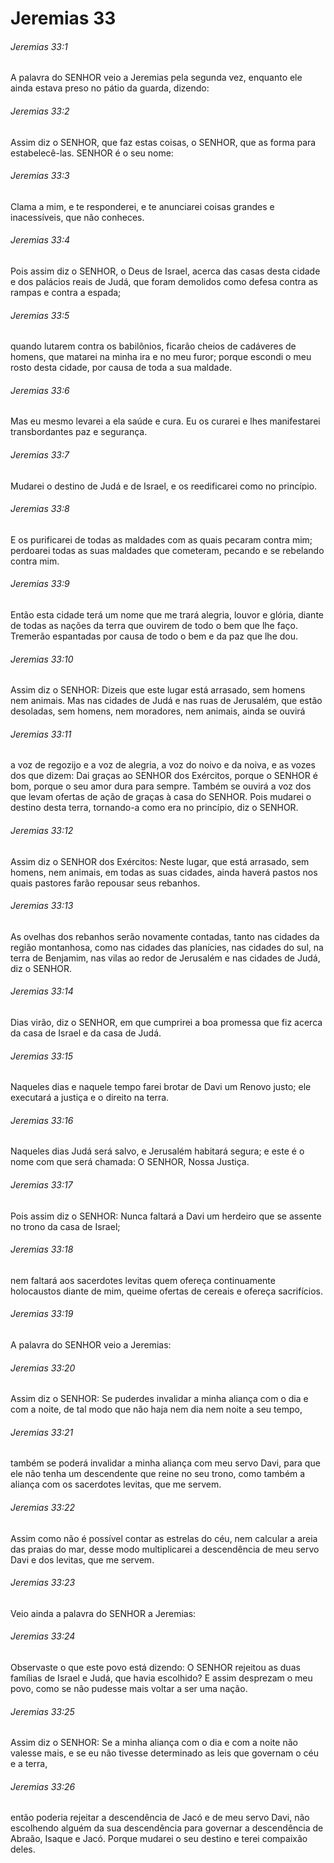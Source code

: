 # Jeremias 33

###### Jeremias 33:1

A palavra do SENHOR veio a Jeremias pela segunda vez, enquanto ele ainda estava preso no pátio da guarda, dizendo:

###### Jeremias 33:2

Assim diz o SENHOR, que faz estas coisas, o SENHOR, que as forma para estabelecê-las. SENHOR é o seu nome:

###### Jeremias 33:3

Clama a mim, e te responderei, e te anunciarei coisas grandes e inacessíveis, que não conheces.

###### Jeremias 33:4

Pois assim diz o SENHOR, o Deus de Israel, acerca das casas desta cidade e dos palácios reais de Judá, que foram demolidos como defesa contra as rampas e contra a espada;

###### Jeremias 33:5

quando lutarem contra os babilônios, ficarão cheios de cadáveres de homens, que matarei na minha ira e no meu furor; porque escondi o meu rosto desta cidade, por causa de toda a sua maldade.

###### Jeremias 33:6

Mas eu mesmo levarei a ela saúde e cura. Eu os curarei e lhes manifestarei transbordantes paz e segurança.

###### Jeremias 33:7

Mudarei o destino de Judá e de Israel, e os reedificarei como no princípio.

###### Jeremias 33:8

E os purificarei de todas as maldades com as quais pecaram contra mim; perdoarei todas as suas maldades que cometeram, pecando e se rebelando contra mim.

###### Jeremias 33:9

Então esta cidade terá um nome que me trará alegria, louvor e glória, diante de todas as nações da terra que ouvirem de todo o bem que lhe faço. Tremerão espantadas por causa de todo o bem e da paz que lhe dou.

###### Jeremias 33:10

Assim diz o SENHOR: Dizeis que este lugar está arrasado, sem homens nem animais. Mas nas cidades de Judá e nas ruas de Jerusalém, que estão desoladas, sem homens, nem moradores, nem animais, ainda se ouvirá

###### Jeremias 33:11

a voz de regozijo e a voz de alegria, a voz do noivo e da noiva, e as vozes dos que dizem: Dai graças ao SENHOR dos Exércitos, porque o SENHOR é bom, porque o seu amor dura para sempre. Também se ouvirá a voz dos que levam ofertas de ação de graças à casa do SENHOR. Pois mudarei o destino desta terra, tornando-a como era no princípio, diz o SENHOR.

###### Jeremias 33:12

Assim diz o SENHOR dos Exércitos: Neste lugar, que está arrasado, sem homens, nem animais, em todas as suas cidades, ainda haverá pastos nos quais pastores farão repousar seus rebanhos.

###### Jeremias 33:13

As ovelhas dos rebanhos serão novamente contadas, tanto nas cidades da região montanhosa, como nas cidades das planícies, nas cidades do sul, na terra de Benjamim, nas vilas ao redor de Jerusalém e nas cidades de Judá, diz o SENHOR.

###### Jeremias 33:14

Dias virão, diz o SENHOR, em que cumprirei a boa promessa que fiz acerca da casa de Israel e da casa de Judá.

###### Jeremias 33:15

Naqueles dias e naquele tempo farei brotar de Davi um Renovo justo; ele executará a justiça e o direito na terra.

###### Jeremias 33:16

Naqueles dias Judá será salvo, e Jerusalém habitará segura; e este é o nome com que será chamada: O SENHOR, Nossa Justiça.

###### Jeremias 33:17

Pois assim diz o SENHOR: Nunca faltará a Davi um herdeiro que se assente no trono da casa de Israel;

###### Jeremias 33:18

nem faltará aos sacerdotes levitas quem ofereça continuamente holocaustos diante de mim, queime ofertas de cereais e ofereça sacrifícios.

###### Jeremias 33:19

A palavra do SENHOR veio a Jeremias:

###### Jeremias 33:20

Assim diz o SENHOR: Se puderdes invalidar a minha aliança com o dia e com a noite, de tal modo que não haja nem dia nem noite a seu tempo,

###### Jeremias 33:21

também se poderá invalidar a minha aliança com meu servo Davi, para que ele não tenha um descendente que reine no seu trono, como também a aliança com os sacerdotes levitas, que me servem.

###### Jeremias 33:22

Assim como não é possível contar as estrelas do céu, nem calcular a areia das praias do mar, desse modo multiplicarei a descendência de meu servo Davi e dos levitas, que me servem.

###### Jeremias 33:23

Veio ainda a palavra do SENHOR a Jeremias:

###### Jeremias 33:24

Observaste o que este povo está dizendo: O SENHOR rejeitou as duas famílias de Israel e Judá, que havia escolhido? E assim desprezam o meu povo, como se não pudesse mais voltar a ser uma nação.

###### Jeremias 33:25

Assim diz o SENHOR: Se a minha aliança com o dia e com a noite não valesse mais, e se eu não tivesse determinado as leis que governam o céu e a terra,

###### Jeremias 33:26

então poderia rejeitar a descendência de Jacó e de meu servo Davi, não escolhendo alguém da sua descendência para governar a descendência de Abraão, Isaque e Jacó. Porque mudarei o seu destino e terei compaixão deles.

